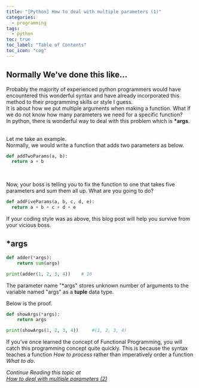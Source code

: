 ```yaml
---
title: "[Python] How to deal with multiple parameters (1)"
categories:
  - programming
tags:
  - python
toc: true
toc_label: "Table of Contents"
toc_icon: "cog"
---
```

## Normally We've done this like...
Probably the majority of experienced python programmers would have encountered this wonderful syntax and
have already incorporated this method to their programming skills or style I guess.  
It is about how we put multiple arguments when making a function. What if we do not know how many parameters
we need for a specific function?  
In python, there is wonderful way to deal with this problem which is **\*args**.  
 <br/>

Let me take an example.  
Normally, we would write a function that adds two parameters as below.
```python
def addTwoParams(a, b):
  return a + b
```
<br/>

Now, your boss is telling you to fix the function to one that takes five parameters and sum them all up.
What are you going to do?  
```python
def addFiveParams(a, b, c, d, e):
  return a + b + c + d + e
```
If your coding style was as above, this blog post will help you survive from your vicious boss.

## \*args  
```python
def adder(*args):
    return sum(args)

print(adder(1, 2, 3, 4))	# 10
```
The parameter name "\*args" stores  unknown number of arguments to the variable named "args"
as a **tuple** data type.  

Below is the proof.  

```python
def showArgs(*args):
    return args

print(showArgs(1, 2, 3, 4))		#(1, 2, 3, 4)
```

If you've once learned the concept of Functional Programming, you will catch this programming concept quite quickly. This is because the syntax teaches a function *How to process* rather than imperatively order a function *What to do*.  

*Continue Reading this topic at  
[How to deal with multiple parameters (2)](https://kimdanny.github.io/programming/python-kwargs/)*
